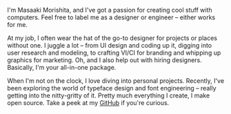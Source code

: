 I'm Masaaki Morishita, and I've got a passion for creating cool stuff with computers. Feel free to label me as a designer or engineer – either works for me.

At my job, I often wear the hat of the go-to designer for projects or places without one. I juggle a lot – from UI design and coding up it, digging into user research and modeling, to crafting VI/CI for branding and whipping up graphics for marketing. Oh, and I also help out with hiring designers. Basically, I'm your all-in-one package.

When I'm not on the clock, I love diving into personal projects. Recently, I've been exploring the world of typeface design and font engineering – really getting into the nitty-gritty of it. Pretty much everything I create, I make open source. Take a peek at my [GitHub](https://github.com/masaakim) if you're curious.
